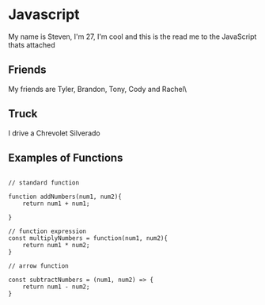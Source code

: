 # Javascript

My name is Steven, I'm 27, I'm cool and this is the read me to the JavaScript thats attached

## Friends

My friends are Tyler, Brandon, Tony, Cody and Rachel\

## Truck

I drive a Chrevolet Silverado

## Examples of Functions
```

// standard function

function addNumbers(num1, num2){
    return num1 + num1;

}

// function expression
const multiplyNumbers = function(num1, num2){
    return num1 * num2;
}

// arrow function

const subtractNumbers = (num1, num2) => {
    return num1 - num2;
}
```